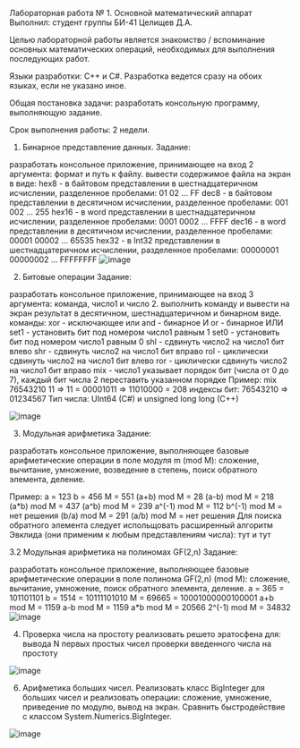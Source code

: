 Лабораторная работа № 1. Основной математический аппарат
Выполнил: студент группы БИ-41 Целищев Д.А.

Целью лабораторной работы является знакомство / вспоминание основных математических операций, необходимых для выполнения последующих работ.

Языки разработки: С++ и С#. Разработка ведется сразу на обоих языках, если не указано иное.

Общая постановка задачи: разработать консольную программу, выполняющую задание.

Срок выполнения работы: 2 недели.

1. Бинарное представление данных.
Задание:

разработать консольное приложение, принимающее на вход 2 аргумента: формат и путь к файлу.
вывести содержимое файла на экран в виде:
hex8 - в байтовом представлении в шестнадцатеричном исчислении, разделенное пробелами: 01 02 ... FF
dec8 - в байтовом представлении в десятичном исчислении, разделенное пробелами: 001 002 ... 255
hex16 - в word представлении в шестнадцатеричном исчислении, разделенное пробелами: 0001 0002 ... FFFF
dec16 - в word представлении в десятичном исчислении, разделенное пробелами: 00001 00002 ... 65535
hex32 - в Int32 представлении в шестнадцатеричном исчислении, разделенное пробелами: 00000001 00000002 ... FFFFFFFF
![image](https://github.com/sdamnt/MAISABPO/assets/145904134/26428389-f016-40be-831e-64a8ccc8308e)

2. Битовые операции
Задание:

разработать консольное приложение, принимающее на вход 3 аргумента: команда, число1 и число 2.
выполнить команду и вывести на экран результат в десятичном, шестнадцатеричном и бинарном виде.
команды:
xor - исключающее или
and - бинарное И
or - бинарное ИЛИ
set1 - установить бит под номером число1 равным 1
set0 - установить бит под номером число1 равным 0
shl - сдвинуть число2 на число1 бит влево
shr - сдвинуть число2 на число1 бит вправо
rol - циклически сдвинуть число2 на число1 бит влево
ror - циклически сдвинуть число2 на число1 бит вправо
mix - число1 указывает порядок бит (числа от 0 до 7), каждый бит числа 2 переставить указанном порядке
Пример: mix 76543210 11 => 11 = 00001011 => 11010000 = 208
        индексы бит:            76543210 => 01234567 
Тип числа: UInt64 (C#) и unsigned long long (C++)

![image](https://github.com/sdamnt/MAISABPO/assets/145904134/a76d7f50-9215-4d60-8aa5-ed4305ed4153)

3. Модульная арифметика
Задание:

разработать консольное приложение, выполняющее базовые арифметические операции в поле модуля m (mod M): сложение, вычитание, умножение, возведение в степень, поиск обратного элемента, деление.

Пример:
a = 123
b = 456
M = 551
(a+b) mod M = 28
(a-b) mod M = 218
(a*b) mod M = 437
(a^b) mod M = 239
a^(-1) mod M = 112
b^(-1) mod M = нет решения
(b/a) mod M = 291
(a/b) mod M = нет решения
Для поиска обратного элемента следует испольщовать расширенный алгоритм Эвклида (они применим к любым представлениям числа): тут и тут


3.2 Модульная арифметика на полиномах GF(2,n)
Задание:

разработать консольное приложение, выполняющее базовые арифметические операции в поле полинома GF(2,n) (mod M): сложение, вычитание, умножение, поиск обратного элемента, деление.
a = 365   = 101101101
b = 1514  = 10111101010
M = 69665 = 10001000000100001
a+b mod M = 1159
a-b mod M = 1159
a*b mod M = 20566
2^(-1) mod M = 34832
![image](https://github.com/sdamnt/MAISABPO/assets/145904134/95db343f-a485-4bec-892e-570c15b6b626)

4. Проверка числа на простоту
реализовать решето эратосфена для:
вывода N первых простых чисел
проверки введенного числа на простоту

![image](https://github.com/sdamnt/MAISABPO/assets/145904134/5fb90fba-b215-4aff-834c-50ef02d551f6)

6. Арифметика больших чисел.
Реализовать класс BigInteger для больших чисел и реализовать операции: сложение, умножение, приведение по модулю, вывод на экран. Сравнить быстродействие с классом System.Numerics.BigInteger.

![image](https://github.com/sdamnt/MAISABPO/assets/145904134/2f7b9898-d3b6-4ad7-b5c5-5913f8c91793)

